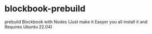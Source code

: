 # blockbook-prebuild
prebuild Blockbook with Nodes (Just make it Easyer you all install it and Requires Ubuntu 22.04)
